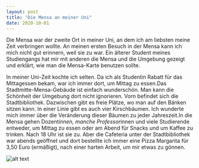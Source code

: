 ```yaml
---
layout: post
title: "Die Mensa an meiner Uni"
date: 2020-10-01
---
```

Die Mensa war der zweite Ort in meiner Uni, an dem ich am liebsten meine Zeit verbringen wollte. An meinen ersten Besuch in der Mensa kann ich mich nicht gut erinnern, weil sie zu war. Ein älterer Student meines Studiengangs hat mir mit anderen die Mensa und die Umgebung gezeigt und erklärt, wie man die Mensa-Karte benutzen sollte.

In meiner Uni-Zeit kochte ich selten. Da ich als Studentin Rabatt für das Mittagessen bekam, war ich immer dort, um Mittag zu essen.Das Stadtmitte-Mensa-Gebäude ist einfach wunderschön. Man kann die Schönheit der Umgebung dort nicht ignorieren. Vorn befindet sich die Stadtbibliothek. Dazwischen gibt es freie Plätze, wo man auf den Bänken sitzen kann. In einer Linie gibt es auch vier Kirschbäumen. Ich wunderte mich immer über die Veränderung dieser Bäumen zu jeder Jahreszeit.In die Mensa gehen Dozent*innen, manche Professor*innen und viele Studierende entweder, um Mittag zu essen oder am Abend für Snacks und um Kaffee zu trinken. Nach 18 Uhr ist sie zu. Aber die Cafeteria unter der Stadtbibliothek war abends geöffnet und dort bestellte ich immer eine Pizza Margarita für 3,50 Euro (ermäßigt), nach einer harten Arbeit, um mir etwas zu gönnen.


![alt text](https://banashri.github.io/images/bänke.jpg "Bänke")
